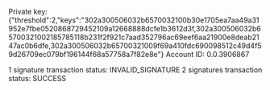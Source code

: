 Private key: {"threshold":2,"keys":"302a300506032b6570032100b30e1705ea7aa49a31952e7fbe0520868729452109a12668888dcfe1b3612d3f,302a300506032b65700321002185785118b231f2f921c7aad352796ac69eef6aa21900e8deab2147ac0b6dfe,302a300506032b65700321009f69a410fdc690098512c49d4f59d26709ec079bf196144f68a57758a7f82e8e"}
Account ID: 0.0.3906867

1 signature transaction status: INVALID_SIGNATURE
2 signatures transaction status: SUCCESS
